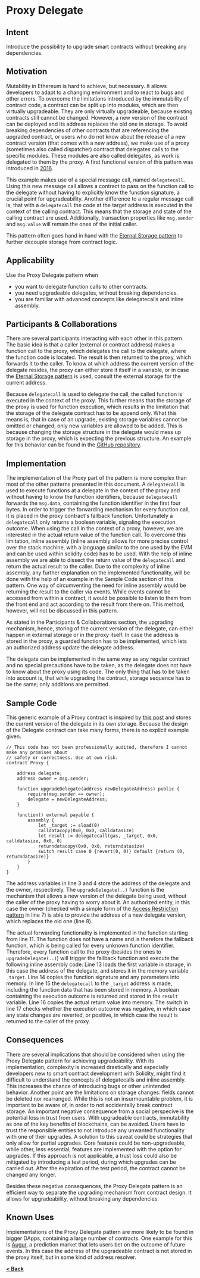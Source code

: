 # Proxy Delegate

## Intent

Introduce the possibility to upgrade smart contracts without breaking any dependencies.

## Motivation

Mutability in Ethereum is hard to achieve, but necessary. It allows developers to adapt to a changing environment and to react to bugs and other errors. To overcome the limitations introduced by the immutability of contract code, a contract can be split up into modules, which are then virtually upgradeable. They are only virtually upgradeable, because existing contracts still cannot be changed. However, a new version of the contract can be deployed and its address replaces the old one in storage. To avoid breaking dependencies of other contracts that are referencing the upgraded contract, or users who do not know about the release of a new contract version (that comes with a new address), we make use of a proxy (sometimes also called dispatcher) contract that delegates calls to the specific modules. These modules are also called delegates, as work is delegated to them by the proxy. A first functional version of this pattern was introduced in [2016](https://www.reddit.com/r/ethereum/comments/4kt1zp/mad_blockchain_science_a_100_upgradeable_contract/).

This example makes use of a special message call, named `delegatecall`. Using this new message call allows a contract to pass on the function call to the delegate without having to explicitly know the function signature, a crucial point for upgradeability. Another difference to a regular message call is, that with a `delegatecall` the code at the target address is executed in the context of the calling contract. This means that the storage and state of the calling contract are used. Additionally, transaction properties like `msg.sender` and `msg.value` will remain the ones of the initial caller.

This pattern often goes hand in hand with the [Eternal Storage pattern](./eternal_storage.md) to further decouple storage from contract logic.

## Applicability

Use the Proxy Delegate pattern when
* you want to delegate function calls to other contracts.
* you need upgradeable delegates, without breaking dependencies.
* you are familiar with advanced concepts like delegatecalls and inline assembly.

## Participants & Collaborations

There are several participants interacting with each other in this pattern. The basic idea is that a caller (external or contract address) makes a function call to the proxy, which delegates the call to the delegate, where the function code is located. The result is then returned to the proxy, which forwards it to the caller. To know at which address the current version of the delegate resides, the proxy can either store it itself in a variable, or in case the [Eternal Storage pattern](./eternal_storage.md) is used, consult the external storage for the current address.

Because `delegatecall` is used to delegate the call, the called function is executed in the context of the proxy. This further means that the storage of the proxy is used for function execution, which results in the limitation that the storage of the delegate contract has to be append only. What this means is, that in case of an upgrade, existing storage variables cannot be omitted or changed, only new variables are allowed to be added. This is because changing the storage structure in the delegate would mess up storage in the proxy, which is expecting the previous structure. An example for this behavior can be found in the [GitHub repository](https://github.com/fravoll/solidity-patterns/blob/master/ProxyDelegate/StorageOverwriteExample.sol).

## Implementation

The implementation of the Proxy part of the pattern is more complex than most of the other patterns presented in this document. A `delegatecall` is used to execute functions at a delegate in the context of the proxy and without having to know the function identifiers, because `delegatecall` forwards the `msg.data`, containing the function identifier in the first four bytes. In order to trigger the forwarding mechanism for every function call, it is placed in the proxy contract's fallback function. Unfortunately a `delegatecall` only returns a boolean variable, signaling the execution outcome. When using the call in the context of a proxy, however, we are interested in the actual return value of the function call. To overcome this limitation, inline assembly (inline assembly allows for more precise control over the stack machine, with a language similar to the one used by the EVM and can be used within solidity code) has to be used. With the help of inline assembly we are able to dissect the return value of the `delegatecall` and return the actual result to the caller. Due to the complexity of inline assembly, any further explanation on the implemented functionality, will be done with the help of an example in the Sample Code section of this pattern. One way of circumventing the need for inline assembly would be returning the result to the caller via events. While events cannot be accessed from within a contract, it would be possible to listen to them from the front end and act according to the result from there on. This method, however, will not be discussed in this pattern.

As stated in the Participants & Collaborations section, the upgrading mechanism, hence, storing of the current version of the delegate, can either happen in external storage or in the proxy itself. In case the address is stored in the proxy, a guarded function has to be implemented, which lets an authorized address update the delegate address.

The delegate can be implemented in the same way as any regular contract and no special precautions have to be taken, as the delegate does not have to know about the proxy using its code. The only thing that has to be taken into account is, that while upgrading the contract, storage sequence has to be the same; only additions are permitted.

## Sample Code

This generic example of a Proxy contract is inspired by [this post](https://medium.com/@daonomic/upgradeable-ethereum-smart-contracts-d036cb373d6) and stores the current version of the delegate in its own storage. Because the design of the Delegate contract can take many forms, there is no explicit example given.

```Solidity
// This code has not been professionally audited, therefore I cannot make any promises about
// safety or correctness. Use at own risk.
contract Proxy {

    address delegate;
    address owner = msg.sender;

    function upgradeDelegate(address newDelegateAddress) public {
        require(msg.sender == owner);
        delegate = newDelegateAddress;
    }

    function() external payable {
        assembly {
            let _target := sload(0)
            calldatacopy(0x0, 0x0, calldatasize)
            let result := delegatecall(gas, _target, 0x0, calldatasize, 0x0, 0)
            returndatacopy(0x0, 0x0, returndatasize)
            switch result case 0 {revert(0, 0)} default {return (0, returndatasize)}
        }
    }
}
```

The address variables in line 3 and 4 store the address of the delegate and the owner, respectively. The `upgradeDelegate(..)` function is the mechanism that allows a new version of the delegate being used, without the caller of the proxy having to worry about it. An authorized entity, in this case the owner (checked with a simple form of the [Access Restriction pattern](./access_restriction.md) in line 7) is able to provide the address of a new delegate version, which replaces the old one (line 8).

The actual forwarding functionality is implemented in the function starting from line 11. The function does not have a name and is therefore the fallback function, which is being called for every unknown function identifier. Therefore, every function call to the proxy (besides the ones to `upgradeDelegate(..)`) will trigger the fallback function and execute the following inline assembly code:
Line 13 loads the first variable in storage, in this case the address of the delegate, and stores it in the memory variable `_target`. Line 14 copies the function signature and any parameters into memory. In line 15 the `delegatecall` to the `_target` address is made, including the function data that has been stored in memory. A boolean containing the execution outcome is returned and stored in the `result` variable. Line 16 copies the actual return value into memory. The switch in line 17 checks whether the execution outcome was negative, in which case any state changes are reverted, or positive, in which case the result is returned to the caller of the proxy.

## Consequences

There are several implications that should be considered when using the Proxy Delegate pattern for achieving upgradeability. With its implementation, complexity is increased drastically and especially developers new to smart contract development with Solidity, might find it difficult to understand the concepts of delegatecalls and inline assembly. This increases the chance of introducing bugs or other unintended behavior. Another point are the limitations on storage changes: fields cannot be deleted nor rearranged. While this is not an insurmountable problem, it is important to be aware of, in order to not accidentally break contract storage. An important negative consequence from a social perspecive is the potential loss in trust from users. With upgradeable contracts, immutability as one of the key benefits of blockchains, can be avoided. Users have to trust the responsible entities to not introduce any unwanted functionality with one of their upgrades. A solution to this caveat could be strategies that only allow for partial upgrades. Core features could be non-upgradeable, while other, less essential, features are implemented with the option for upgrades. If this approach is not applicable, a trust loss could also be mitigated by introducing a test period, during which upgrades can be carried out. After the expiration of the test period, the contract cannot be changed any longer.

Besides these negative consequences, the Proxy Delegate pattern is an efficient way to separate the upgrading mechanism from contract design. It allows for upgradeability, without breaking any dependencies.    

## Known Uses
Implementations of the Proxy Delegate pattern are more likely to be found in bigger DApps, containing a large number of contracts. One example for this is [Augur](https://github.com/AugurProject/augur-core/blob/master/source/contracts/libraries/Delegator.sol), a prediction market that lets users bet on the outcome of future events. In this case the address of the upgradeable contract is not stored in the proxy itself, but in some kind of address resolver.          
     
[**< Back**](https://fravoll.github.io/solidity-patterns/)